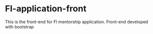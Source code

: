 # FI-application-front
This is the front-end for FI mentorship application. Front-end developed with bootstrap
